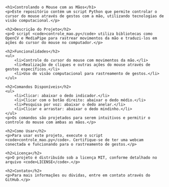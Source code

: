 
    <h1>Controlando o Mouse com as Mãos</h1>
    <p>Este repositório contém um script Python que permite controlar o cursor do mouse através de gestos com a mão, utilizando tecnologias de visão computacional.</p>

    <h2>Descrição do Projeto</h2>
    <p>O script <code>controle_mao.py</code> utiliza bibliotecas como OpenCV e MediaPipe para rastrear movimentos da mão e traduzi-los em ações do cursor do mouse no computador.</p>

    <h2>Funcionalidades</h2>
    <ul>
        <li>Controle do cursor do mouse com movimentos da mão.</li>
        <li>Realização de cliques e outras ações do mouse através de gestos específicos.</li>
        <li>Uso de visão computacional para rastreamento de gestos.</li>
    </ul>

    <h2>Comandos Disponíveis</h2>
    <ul>
        <li>Clicar: abaixar o dedo indicador.</li>
        <li>Clicar com o botão direito: abaixar o dedo médio.</li>
        <li>Pesquisa por voz: abaixar o dedo anelar.</li>
        <li>Clicar e arrastar: abaixar o dedo mindinho.</li>
    </ul>
    <p>Os comandos são projetados para serem intuitivos e permitir o controle do mouse com ambas as mãos.</p>

    <h2>Como Usar</h2>
    <p>Para usar este projeto, execute o script <code>controle_mao.py</code>. Certifique-se de ter uma webcam conectada e funcionando para o rastreamento de gestos.</p>

    <h2>Licença</h2>
    <p>O projeto é distribuído sob a licença MIT, conforme detalhado no arquivo <code>LICENSE</code>.</p>

    <h2>Contato</h2>
    <p>Para mais informações ou dúvidas, entre em contato através do GitHub.</p>
